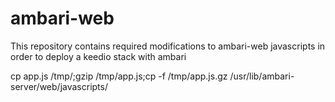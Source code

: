 # ambari-web
This repository contains required modifications to ambari-web javascripts in order to deploy a keedio stack with ambari

cp app.js /tmp/;gzip /tmp/app.js;cp -f /tmp/app.js.gz /usr/lib/ambari-server/web/javascripts/
